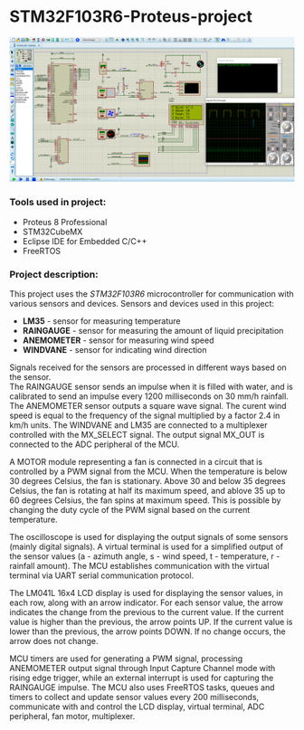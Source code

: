 # STM32F103R6-Proteus-project

![project!](/assets/proteus_project.PNG)

### Tools used in project:
- Proteus 8 Professional
- STM32CubeMX
- Eclipse IDE for Embedded C/C++
- FreeRTOS

### Project description:
This project uses the *STM32F103R6* microcontroller for communication with various sensors and devices.
Sensors and devices used in this project:
- **LM35** - sensor for measuring temperature
- **RAINGAUGE** - sensor for measuring the amount of liquid precipitation
- **ANEMOMETER** - sensor for measuring wind speed
- **WINDVANE** - sensor for indicating wind direction

Signals received for the sensors are processed in different ways based on the sensor.<br>
The RAINGAUGE sensor sends an impulse when it is filled with water, and is calibrated to send an impulse every 1200 milliseconds on 30 mm/h rainfall.
The ANEMOMETER sensor outputs a square wave signal. The curent wind speed is equal to the frequency of the signal multiplied by a factor 2.4 in km/h units.
The WINDVANE and LM35 are connected to a multiplexer controlled with the MX_SELECT signal. The output signal MX_OUT is connected to the ADC peripheral of the MCU.

A MOTOR module representing a fan is connected in a circuit that is controlled by a PWM signal from the MCU. When the temperature is below 30 degrees Celsius,
the fan is stationary. Above 30 and below 35 degrees Celsius, the fan is rotating at half its maximum speed, and ablove 35 up to 60 degrees Celsius,
the fan spins at maximum speed. This is possible by changing the duty cycle of the PWM signal based on the current temperature.

The oscilloscope is used for displaying the output signals of some sensors (mainly digital signals).
A virtual terminal is used for a simplified output of the sensor values (a - azimuth angle, s - wind speed, t - temperature, r - rainfall amount).
The MCU establishes communication with the virtual terminal via UART serial communication protocol.

The LM041L 16x4 LCD display is used for displaying the sensor values, in each row, along with an arrow indicator.
For each sensor value, the arrow indicates the change from the previous to the current value. 
If the current value is higher than the previous, the arrow points UP.
If the current value is lower than the previous, the arrow points DOWN.
If no change occurs, the arrow does not change.

MCU timers are used for generating a PWM signal, processing ANEMOMETER output signal through Input Capture Channel mode with rising edge trigger,
while an external interrupt is used for capturing the RAINGAUGE impulse.
The MCU also uses FreeRTOS tasks, queues and timers to collect and update sensor values every 200 milliseconds, communicate with and control the LCD display,
virtual terminal, ADC peripheral, fan motor, multiplexer.
